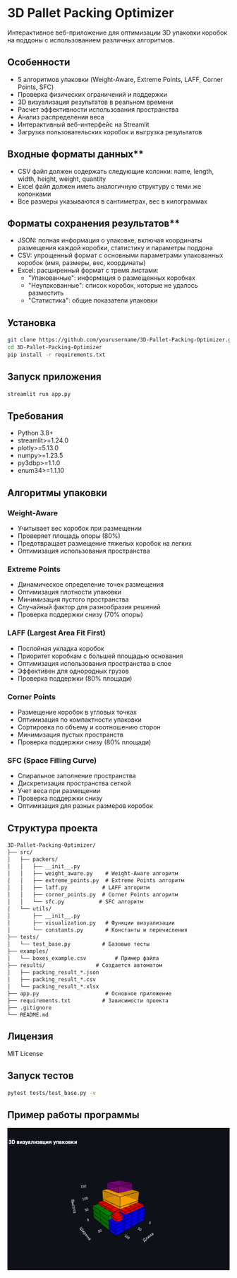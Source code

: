 # 3D Pallet Packing Optimizer

Интерактивное веб-приложение для оптимизации 3D упаковки коробок на поддоны с использованием различных алгоритмов.

## Особенности

- 5 алгоритмов упаковки (Weight-Aware, Extreme Points, LAFF, Corner Points, SFC)
- Проверка физических ограничений и поддержки
- 3D визуализация результатов в реальном времени
- Расчет эффективности использования пространства
- Анализ распределения веса
- Интерактивный веб-интерфейс на Streamlit
- Загрузка пользовательских коробок и выгрузка результатов

## Входные форматы данных**
- CSV файл должен содержать следующие колонки: name, length, width, height, weight, quantity
- Excel файл должен иметь аналогичную структуру с теми же колонками
- Все размеры указываются в сантиметрах, вес в килограммах

## Форматы сохранения результатов**
- JSON: полная информация о упаковке, включая координаты размещения каждой коробки, статистику и параметры поддона
- CSV: упрощенный формат с основными параметрами упакованных коробок (имя, размеры, вес, координаты)
- Excel: расширенный формат с тремя листами:
  - "Упакованные": информация о размещенных коробках
  - "Неупакованные": список коробок, которые не удалось разместить
  - "Статистика": общие показатели упаковки


## Установка

```bash
git clone https://github.com/yourusername/3D-Pallet-Packing-Optimizer.git
cd 3D-Pallet-Packing-Optimizer
pip install -r requirements.txt
```

## Запуск приложения

```bash
streamlit run app.py
```

## Требования

- Python 3.8+
- streamlit>=1.24.0
- plotly>=5.13.0
- numpy>=1.23.5
- py3dbp>=1.1.0
- enum34>=1.1.10

## Алгоритмы упаковки

### Weight-Aware
- Учитывает вес коробок при размещении
- Проверяет площадь опоры (80%)
- Предотвращает размещение тяжелых коробок на легких
- Оптимизация использования пространства

### Extreme Points
- Динамическое определение точек размещения
- Оптимизация плотности упаковки
- Минимизация пустого пространства
- Случайный фактор для разнообразия решений
- Проверка поддержки снизу (70% опоры)

### LAFF (Largest Area Fit First)
- Послойная укладка коробок
- Приоритет коробкам с большей площадью основания
- Оптимизация использования пространства в слое
- Эффективен для однородных грузов
- Проверка поддержки (80% площади)

### Corner Points
- Размещение коробок в угловых точках
- Оптимизация по компактности упаковки
- Сортировка по объему и соотношению сторон
- Минимизация пустых пространств
- Проверка поддержки снизу (80% площади)

### SFC (Space Filling Curve)
- Спиральное заполнение пространства
- Дискретизация пространства сеткой
- Учет веса при размещении
- Проверка поддержки снизу
- Оптимизация для разных размеров коробок

## Структура проекта

```
3D-Pallet-Packing-Optimizer/
├── src/
│   ├── packers/
│   │   ├── __init__.py
│   │   ├── weight_aware.py    # Weight-Aware алгоритм
│   │   ├── extreme_points.py  # Extreme Points алгоритм
│   │   ├── laff.py           # LAFF алгоритм
│   │   ├── corner_points.py  # Corner Points алгоритм
│   │   └── sfc.py           # SFC алгоритм
│   └── utils/
│       ├── __init__.py
│       ├── visualization.py   # Функции визуализации
│       └── constants.py       # Константы и перечисления
├── tests/
│   └── test_base.py          # Базовые тесты
├── examples/
│   └── boxes_example.csv         # Пример файла
├── results/                # Создается автоматом
│   ├── packing_result_*.json
│   ├── packing_result_*.csv
│   └── packing_result_*.xlsx
├── app.py                     # Основное приложение
├── requirements.txt          # Зависимости проекта
├── .gitignore
└── README.md
```

## Лицензия

MIT License

## Запуск тестов

```bash
pytest tests/test_base.py -v
```

## Пример работы программы

<img src="images/demo.png" alt="3D Bin Packing Demo" width="800"/>
